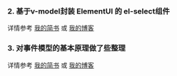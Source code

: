 
### 2. 基于v-model封装 ElementUI 的 el-select组件

详情参考 [我的简书](https://www.jianshu.com/p/cba1f210d8a8) 或 [我的博客](http://tangyefei.cn/detail.html?id=7)

### 3. 对事件模型的基本原理做了些整理

详情参考 [我的简书](https://www.jianshu.com/p/4095e3c10bd5) 或 [我的博客](http://tangyefei.cn/detail.html?id=8)











































